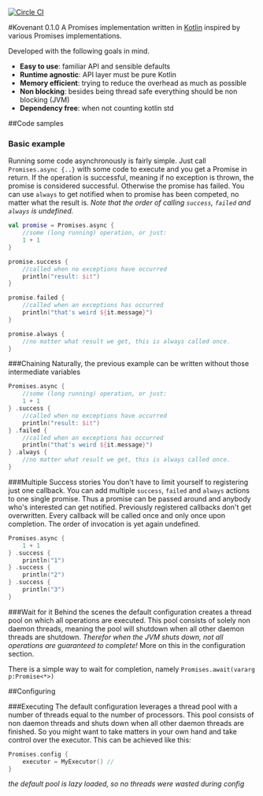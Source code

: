[![Circle CI](https://circleci.com/gh/mplatvoet/kovenant.svg?style=svg&circle-token=fc8b76ad0630c6794673f67e65df3928b4a5ab86)](https://circleci.com/gh/mplatvoet/kovenant)

#Kovenant 0.1.0
A Promises implementation written in [Kotlin](http://kotlinlang.org) inspired by various Promises implementations.

Developed with the following goals in mind.

* **Easy to use**: familiar API and sensible defaults
* **Runtime agnostic**: API layer must be pure Kotlin
* **Memory efficient**: trying to reduce the overhead as much as possible
* **Non blocking**: besides being thread safe everything should be non blocking (JVM)
* **Dependency free**: when not counting kotlin std 


##Code samples

### Basic example
Running some code asynchronously is fairly simple. Just call `Promises.async {..}` with some code to execute and you get a Promise in return. 
If the operation is successful, meaning if no exception is thrown, the promise is considered successful. Otherwise the promise has failed. You can use `always` to get notified when to promise has been competed, no matter what the result is.
*Note that the order of calling `success`, `failed` and `always` is undefined.*

```kotlin
val promise = Promises.async {
	//some (long running) operation, or just:
	1 + 1
}

promise.success {
	//called when no exceptions have occurred
	println("result: $it")	
}

promise.failed {
	//called when an exceptions has occurred
	println("that's weird ${it.message}") 
}

promise.always {
	//no matter what result we get, this is always called once.
}
```

###Chaining
Naturally, the previous example can be written without those intermediate variables

```kotlin
Promises.async {
	//some (long running) operation, or just:
	1 + 1
} .success {
	//called when no exceptions have occurred
	println("result: $it")	
} .failed {
	//called when an exceptions has occurred
	println("that's weird ${it.message}") 
} .always {
	//no matter what result we get, this is always called once.
}
```


###Multiple Success stories
You don't have to limit yourself to registering just one callback. You can add multiple `success`, `failed` and `always` actions to one single promise. Thus a promise can be passed around and anybody who's interested can get notified. Previously registered callbacks don't get overwritten. Every callback will be called once and only once upon completion. The order of invocation is yet again undefined.

```kotlin
Promises.async {
	1 + 1
} .success {
	println("1")	
} .success {
	println("2")	
} .success {
	println("3")	
}
```

###Wait for it
Behind the scenes the default configuration creates a thread pool on which all operations are executed. This pool consists of solely non daemon threads, meaning the pool will shutdown when all other daemon threads are shutdown. *Therefor when the JVM shuts down, not all operations are guaranteed to complete!* More on this in the configuration section. 

There is a simple way to wait for completion, namely `Promises.await(vararg p:Promise<*>)`

##Configuring


###Executing
The default configuration leverages a thread pool with a number of threads equal to the number of processors. This pool consists of non daemon threads and shuts down when all other daemon threads are finished. So you might want to take matters in your own hand and take control over the executor. This can be achieved like this:
```kotlin
Promises.config {
	executor = MyExecutor() // 
}
```
*the default pool is lazy loaded, so no threads were wasted during config*




